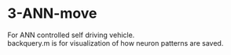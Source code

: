 # 3-ANN-move
For ANN controlled self driving vehicle.
</br>
backquery.m is for visualization of how neuron patterns are saved.
